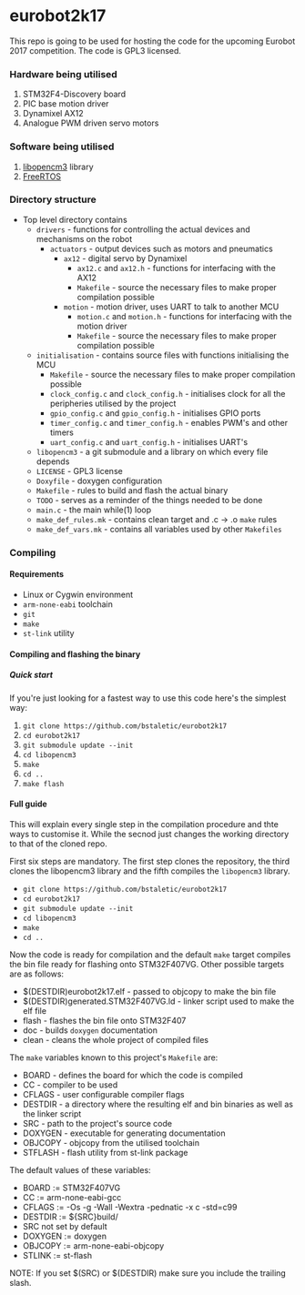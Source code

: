 # eurobot2k17

This repo is going to be used for hosting the code for the upcoming Eurobot 2017 competition. The code is GPL3 licensed.

### Hardware being utilised

1. STM32F4-Discovery board
2. PIC base motion driver
3. Dynamixel AX12
4. Analogue PWM driven servo motors

### Software being utilised

1. [libopencm3](https://libopencm3.github.io/docs/latest/stm32f4/html/modules.html) library
2. [FreeRTOS](https://freertos.org/)

### Directory structure

- Top level directory contains
  - `drivers` - functions for controlling the actual devices and mechanisms on the robot
    - `actuators` - output devices such as motors and pneumatics
      - `ax12` - digital servo by Dynamixel
        - `ax12.c` and `ax12.h` - functions for interfacing with the AX12
        - `Makefile` - source the necessary files to make proper compilation possible
      - `motion` - motion driver, uses UART to talk to another MCU
        - `motion.c` and `motion.h` - functions for interfacing with the motion driver
        - `Makefile` - source the necessary files to make proper compilation possible
  - `initialisation` - contains source files with functions initialising the MCU
    - `Makefile` - source the necessary files to make proper compilation possible
    - `clock_config.c` and `clock_config.h` - initialises clock for all the peripheries utilised by the project
    - `gpio_config.c` and `gpio_config.h` - initialises GPIO ports
    - `timer_config.c` and `timer_config.h` - enables PWM's and other timers
    - `uart_config.c` and `uart_config.h` - initialises UART's
  - `libopencm3` - a git submodule and a library on which every file depends
  - `LICENSE` - GPL3 license
  - `Doxyfile` - doxygen configuration
  - `Makefile` - rules to build and flash the actual binary
  - `TODO` - serves as a reminder of the things needed to be done
  - `main.c` - the main while(1) loop
  - `make_def_rules.mk` - contains clean target and .c -> .o `make` rules
  - `make_def_vars.mk` - contains all variables used by other `Makefiles`

### Compiling

#### Requirements

- Linux or Cygwin environment
- `arm-none-eabi` toolchain
- `git`
- `make`
- `st-link` utility

#### Compiling and flashing the binary

##### Quick start
If you're just looking for a fastest way to use this code here's the simplest way:

1. `git clone https://github.com/bstaletic/eurobot2k17`
2. `cd eurobot2k17`
3. `git submodule update --init`
4. `cd libopencm3`
5. `make`
6. `cd ..`
7. `make flash`

#### Full guide
This will explain every single step in the compilation procedure and thte ways to customise it. While the secnod just changes the working directory to that of the cloned repo.

First six steps are mandatory. The first step clones the repository, the third clones the libopencm3 library and the fifth compiles the `libopencm3` library.

- `git clone https://github.com/bstaletic/eurobot2k17`
- `cd eurobot2k17`
- `git submodule update --init`
- `cd libopencm3`
- `make`
- `cd ..`

Now the code is ready for compilation and the default `make` target compiles the bin file ready for flashing onto STM32F407VG. Other possible targets are as follows:

- $(DESTDIR)eurobot2k17.elf - passed to objcopy to make the bin file
- $(DESTDIR)generated.STM32F407VG.ld - linker script used to make the elf file
- flash - flashes the bin file onto STM32F407
- doc - builds `doxygen` documentation
- clean - cleans the whole project of compiled files

The `make` variables known to this project's `Makefile` are:

- BOARD - defines the board for which the code is compiled
- CC - compiler to be used
- CFLAGS - user configurable compiler flags
- DESTDIR - a directory where the resulting elf and bin binaries as well as the linker script
- SRC - path to the project's source code
- DOXYGEN - executable for generating documentation
- OBJCOPY - objcopy from the utilised toolchain
- STFLASH - flash utility from st-link package

The default values of these variables:

- BOARD := STM32F407VG
- CC := arm-none-eabi-gcc
- CFLAGS := -Os -g -Wall -Wextra -pednatic -x c -std=c99
- DESTDIR := ${SRC}build/
- SRC not set by default
- DOXYGEN := doxygen
- OBJCOPY := arm-none-eabi-objcopy
- STLINK := st-flash

NOTE: If you set $(SRC) or $(DESTDIR) make sure you include the trailing slash.
